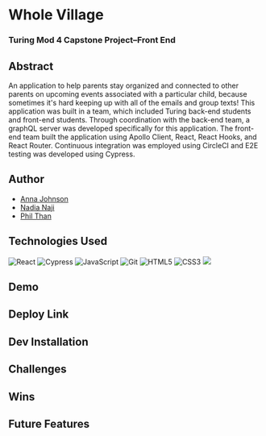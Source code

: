 # Whole Village
### Turing Mod 4 Capstone Project–Front End

## Abstract

An application to help parents stay organized and connected to other parents on upcoming events associated with a particular child, because sometimes it's hard keeping up with all of the emails and group texts! This application was built in a team, which included Turing back-end students and front-end students. Through coordination with the back-end team, a graphQL server was developed specifically for this application. The front-end team built the application using Apollo Client, React, React Hooks, and React Router. Continuous integration was employed using CircleCI and E2E testing was developed using Cypress. 

## Author

- [Anna Johnson](https://www.github.com/annnuuuh)
- [Nadia Naji](https://github.com/najinl)
- [Phil Than](https://github.com/pthan1)


## Technologies Used
<img alt="React" src="https://img.shields.io/badge/react%20-%2320232a.svg?&style=for-the-badge&logo=react&logoColor=%2361DAFB"/> <img alt="Cypress" src='https://img.shields.io/badge/cypress%20-%23404d59.svg?&style=for-the-badge&logo=Cypress&logoColor=white'/> <img alt="JavaScript" src="https://img.shields.io/badge/javascript%20-%23323330.svg?&style=for-the-badge&logo=javascript&logoColor=%23F7DF1E"/> <img alt="Git" src="https://img.shields.io/badge/git%20-%23F05033.svg?&style=for-the-badge&logo=git&logoColor=white"/> <img alt="HTML5" src="https://img.shields.io/badge/html5%20-%23E34F26.svg?&style=for-the-badge&logo=html5&logoColor=white"/> <img alt="CSS3" src="https://img.shields.io/badge/css3%20-%231572B6.svg?&style=for-the-badge&logo=css3&logoColor=white"/>
<img src="https://camo.githubusercontent.com/36531b3932aa2451c449c400d978b6f084eb41ad1e88666e2043fa1feacc5edf/68747470733a2f2f696d672e736869656c64732e696f2f62616467652f434952434c4543492d2532333136313631362e7376673f7374796c653d666f722d7468652d6261646765266c6f676f3d636972636c656369266c6f676f436f6c6f723d7768697465" data-canonical-src="https://img.shields.io/badge/CIRCLECI-%23161616.svg?style=for-the-badge&amp;logo=circleci&amp;logoColor=white" style="max-width: 100%;">


## Demo

## Deploy Link

## Dev Installation

## Challenges

## Wins

## Future Features


